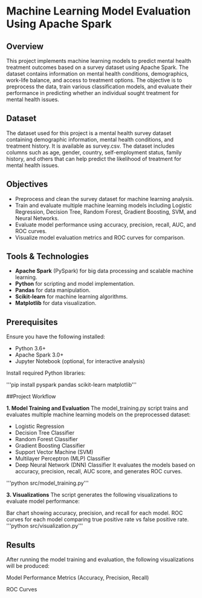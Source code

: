 # Machine Learning Model Evaluation Using Apache Spark

## Overview

This project implements machine learning models to predict mental health treatment outcomes based on a survey dataset using Apache Spark. The dataset contains information on mental health conditions, demographics, work-life balance, and access to treatment options. The objective is to preprocess the data, train various classification models, and evaluate their performance in predicting whether an individual sought treatment for mental health issues.

## Dataset

The dataset used for this project is a mental health survey dataset containing demographic information, mental health conditions, and treatment history. It is available as survey.csv. The dataset includes columns such as age, gender, country, self-employment status, family history, and others that can help predict the likelihood of treatment for mental health issues.

## Objectives

- Preprocess and clean the survey dataset for machine learning analysis.
- Train and evaluate multiple machine learning models including Logistic Regression, Decision Tree, Random Forest, Gradient Boosting, SVM, and Neural Networks.
- Evaluate model performance using accuracy, precision, recall, AUC, and ROC curves.
- Visualize model evaluation metrics and ROC curves for comparison.

## Tools & Technologies

- **Apache Spark** (PySpark) for big data processing and scalable machine learning.
- **Python** for scripting and model implementation.
- **Pandas** for data manipulation.
- **Scikit-learn** for machine learning algorithms.
- **Matplotlib** for data visualization.

## Prerequisites

Ensure you have the following installed:

- Python 3.6+
- Apache Spark 3.0+
- Jupyter Notebook (optional, for interactive analysis)

Install required Python libraries:

'''pip install pyspark pandas scikit-learn matplotlib'''

##Project Workflow

**1. Model Training and Evaluation**
The model_training.py script trains and evaluates multiple machine learning models on the preprocessed dataset:

- Logistic Regression
- Decision Tree Classifier
- Random Forest Classifier
- Gradient Boosting Classifier
- Support Vector Machine (SVM)
- Multilayer Perceptron (MLP) Classifier
- Deep Neural Network (DNN) Classifier
It evaluates the models based on accuracy, precision, recall, AUC score, and generates ROC curves.

'''python src/model_training.py'''

**3. Visualizations**
The script generates the following visualizations to evaluate model performance:

Bar chart showing accuracy, precision, and recall for each model.
ROC curves for each model comparing true positive rate vs false positive rate.
'''python src/visualization.py'''
## Results

After running the model training and evaluation, the following visualizations will be produced:

Model Performance Metrics (Accuracy, Precision, Recall)


ROC Curves
